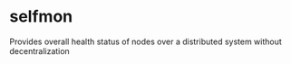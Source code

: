 # selfmon
Provides overall health status of nodes over a distributed system without decentralization
